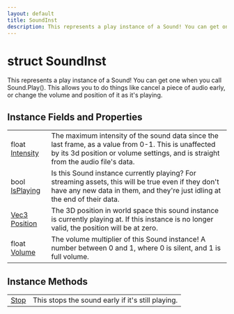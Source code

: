 ```yaml
---
layout: default
title: SoundInst
description: This represents a play instance of a Sound! You can get one when you call Sound.Play(). This allows you to do things like cancel a piece of audio early, or change the volume and position of it as it's playing.
---
```

# struct SoundInst

This represents a play instance of a Sound! You can get one
when you call Sound.Play(). This allows you to do things like cancel
a piece of audio early, or change the volume and position of it as
it's playing.

## Instance Fields and Properties

|  |  |
|--|--|
|float [Intensity]({{site.url}}/Pages/StereoKit/SoundInst/Intensity.html)|The maximum intensity of the sound data since the last frame, as a value from 0-1. This is unaffected by its 3d position or volume settings, and is straight from the audio file's data.|
|bool [IsPlaying]({{site.url}}/Pages/StereoKit/SoundInst/IsPlaying.html)|Is this Sound instance currently playing? For streaming assets, this will be true even if they don't have any new data in them, and they're just idling at the end of their data.|
|[Vec3]({{site.url}}/Pages/StereoKit/Vec3.html) [Position]({{site.url}}/Pages/StereoKit/SoundInst/Position.html)|The 3D position in world space this sound instance is currently playing at. If this instance is no longer valid, the position will be at zero.|
|float [Volume]({{site.url}}/Pages/StereoKit/SoundInst/Volume.html)|The volume multiplier of this Sound instance! A number between 0 and 1, where 0 is silent, and 1 is full volume.|

## Instance Methods

|  |  |
|--|--|
|[Stop]({{site.url}}/Pages/StereoKit/SoundInst/Stop.html)|This stops the sound early if it's still playing.|
